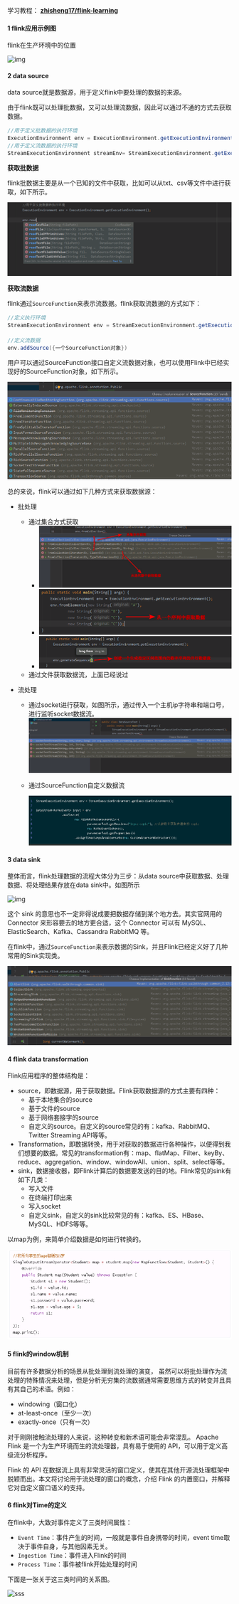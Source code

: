 学习教程： [**zhisheng17/flink-learning**](https://github.com/zhisheng17/flink-learning)

#### 1 flink应用示例图

flink在生产环境中的位置

![img](https://zhisheng-blog.oss-cn-hangzhou.aliyuncs.com/images/NyzY5t.jpg)



#### 2 data source

data source就是数据源，用于定义flink中要处理的数据的来源。

由于flink既可以处理批数据，又可以处理流数据，因此可以通过不通的方式去获取数据。

```java
//用于定义批数据的执行环境
ExecutionEnvironment env = ExecutionEnvironment.getExecutionEnvironment();
//用于定义流数据的执行环境
StreamExecutionEnvironment streamEnv= StreamExecutionEnvironment.getExecutionEnvironment();
```

**获取批数据**

flink批数据主要是从一个已知的文件中获取，比如可以从txt、csv等文件中进行获取，如下所示。

![image-20210309091132185](./images/image-20210309091132185.png)

**获取流数据**

flink通过`SourceFunction`来表示流数据。flink获取流数据的方式如下：

```java
//定义执行环境
StreamExecutionEnvironment env = StreamExecutionEnvironment.getExecutionEnvironment();

//定义流数据
env.addSource({一个SourceFunction对象})
```

用户可以通过SourceFunction接口自定义流数据对象，也可以使用Flink中已经实现好的SourceFunction对象，如下所示。

![image-20210308194951570](./images/image-20210308194951570.png)

总的来说，flink可以通过如下几种方式来获取数据源：

- 批处理
  - 通过集合方式获取
    - ![image-20210308200347336](./images/image-20210308200347336.png)
    - ![image-20210308200705393](./images/image-20210308200705393.png)
    - ![image-20210308201048317](./images/image-20210308201048317.png)
  - 通过文件获取数据流，上面已经说过

- 流处理

  - 通过socket进行获取，如图所示，通过传入一个主机ip字符串和端口号，进行监听socket数据流。![image-20210308201531091](./images/image-20210308201531091.png)

  - 通过SourceFunction自定义数据流

    ![image-20210308201941663](./images/image-20210308201941663.png)

#### 3 data sink

整体而言，flink处理数据的流程大体分为三步：从data source中获取数据、处理数据、将处理结果存放在data sink中。如图所示

![img](https://zhisheng-blog.oss-cn-hangzhou.aliyuncs.com/images/raHGlh.jpg)

这个 sink 的意思也不一定非得说成要把数据存储到某个地方去。其实官网用的 Connector 来形容要去的地方更合适，这个 Connector 可以有 MySQL、ElasticSearch、Kafka、Cassandra RabbitMQ 等。

在flink中，通过`SourceFunction`来表示数据的Sink，并且Flink已经定义好了几种常用的Sink实现类。

![image-20210308203251113](./images/image-20210308203251113.png)

#### 4 flink data transformation 

Flink应用程序的整体结构是：

- source，即数据源，用于获取数据。Flink获取数据源的方式主要有四种：
  - 基于本地集合的source
  - 基于文件的source
  - 基于网络套接字的source
  - 自定义的source。自定义的source常见的有：kafka、RabbitMQ、Twitter Streaming API等等。
- Transformation，即数据转换，用于对获取的数据进行各种操作，以便得到我们想要的数据。常见的transformation有：map、flatMap、Filter、keyBy、reduce、aggregation、window、windowAll、union、split、select等等。
- sink，数据接收器，即Flink计算后的数据要发送的目的地。Flink常见的sink有如下几类：
  - 写入文件
  - 在终端打印出来
  - 写入socket
  - 自定义sink，自定义的sink比较常见的有：kafka、ES、HBase、MySQL、HDFS等等。

以map为例，来简单介绍数据是如何进行转换的。

![image-20210304202249106](./images/image-20210304202249106.png)

#### 5 flink的window机制

目前有许多数据分析的场景从批处理到流处理的演变， 虽然可以将批处理作为流处理的特殊情况来处理，但是分析无穷集的流数据通常需要思维方式的转变并且具有其自己的术语。例如：

- windowing（窗口化）
- at-least-once（至少一次）
- exactly-once（只有一次）

对于刚刚接触流处理的人来说，这种转变和新术语可能会非常混乱。 Apache Flink 是一个为生产环境而生的流处理器，具有易于使用的 API，可以用于定义高级流分析程序。

Flink 的 API 在数据流上具有非常灵活的窗口定义，使其在其他开源流处理框架中脱颖而出。本文将讨论用于流处理的窗口的概念，介绍 Flink 的内置窗口，并解释它对自定义窗口语义的支持。

#### 6 flink对Time的定义

在flink中，大致对事件定义了三类时间属性：

- `Event Time`：事件产生的时间，一般就是事件自身携带的时间，event time取决于事件自身，与其他因素无关。
- `Ingestion Time`：事件进入Flink的时间
- `Process Time`：事件被flink开始处理的时间

下面是一张关于这三类时间的关系图。

![sss](https://zhisheng-blog.oss-cn-hangzhou.aliyuncs.com/images/ZjX712.jpg)

